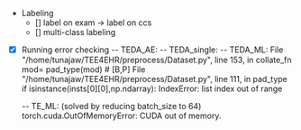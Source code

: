 
* Labeling
    - [] label on exam -> label on ccs
    - [] multi-class labeling


* [x] Running error checking
    -- TEDA_AE: 
    -- TEDA_single:
    -- TEDA_ML:
    File "/home/tunajaw/TEE4EHR/preprocess/Dataset.py", line 153, in collate_fn
        mod= pad_type(mod) # [B,P]
    File "/home/tunajaw/TEE4EHR/preprocess/Dataset.py", line 111, in pad_type
        if isinstance(insts[0][0],np.ndarray):
    IndexError: list index out of range

    -- TE_ML:
    (solved by reducing batch_size to 64) torch.cuda.OutOfMemoryError: CUDA out of memory.


